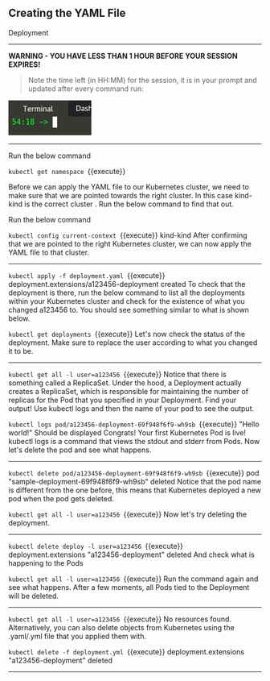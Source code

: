 ## Creating the YAML File
 Deployment

---

**WARNING - YOU HAVE LESS THAN 1 HOUR BEFORE YOUR SESSION EXPIRES!**

>Note the time left (in HH:MM) for the session, it is in your prompt and updated after every command run:

![Terminal Time Remaining](./assets/term-expire.png)

---

Run the below command


`kubectl get namespace
`{{execute}}


Before we can apply the YAML file to our Kubernetes cluster, we need to make sure that we are pointed towards the right cluster. In this case kind-kind is the correct cluster . Run the below command to find that out.


Run the below command

`kubectl config current-context
`{{execute}}
kind-kind
After confirming that we are pointed to the right Kubernetes cluster, we can now apply the YAML file to that cluster.

---

`kubectl apply -f deployment.yaml
`{{execute}}
deployment.extensions/a123456-deployment created
To check that the deployment is there, run the below command to list all the deployments within your Kubernetes cluster and check for the existence of what you changed a123456 to. You should see something similar to what is shown below.


`kubectl get deployments
`{{execute}}
Let's now check the status of the deployment. Make sure to replace the user according to what you changed it to be.

---

`kubectl get all -l user=a123456
`{{execute}}
Notice that there is something called a ReplicaSet. Under the hood, a Deployment actually creates a ReplicaSet, which is responsible for maintaining the number of replicas for the Pod that you specified in your Deployment.
Find your output! Use kubectl logs and then the name of your pod to see the output.


`kubectl logs pod/a123456-deployment-69f948f6f9-wh9sb
`{{execute}}
"Hello world!" Should be displayed
Congrats! Your first Kubernetes Pod is live!
kubectl logs is a command that views the stdout and stderr from Pods.
Now let's delete the pod and see what happens.

---

`kubectl delete pod/a123456-deployment-69f948f6f9-wh9sb
`{{execute}}
pod "sample-deployment-69f948f6f9-wh9sb" deleted
Notice that the pod name is different from the one before, this means that Kubernetes deployed a new pod when the pod gets deleted.


`kubectl get all -l user=a123456
`{{execute}}
Now let's try deleting the deployment.

---

`kubectl delete deploy -l user=a123456
`{{execute}}
deployment.extensions "a123456-deployment" deleted
And check what is happening to the Pods


`kubectl get all -l user=a123456
`{{execute}}
Run the command again and see what happens. After a few moments, all Pods tied to the Deployment will be deleted.

---

`kubectl get all -l user=a123456
`{{execute}}
No resources found.
Alternatively, you can also delete objects from Kubernetes using the .yaml/.yml file that you applied them with.


`kubectl delete -f deployment.yml
`{{execute}}
deployment.extensions "a123456-deployment" deleted

---
